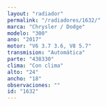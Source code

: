 ```yaml
---
layout: "radiador"
permalink: "/radiadores/1632/"
marca: "Chrysler / Dodge"
modelo: "300"
ano: "2017"
motor: "V6 3.7 3.6, V8 5.7"
transmision: "Automática"
parte: "438330"
clima: "Con clima"
alto: "24"
ancho: "18"
observaciones: ""
id: "1632"
---
```


